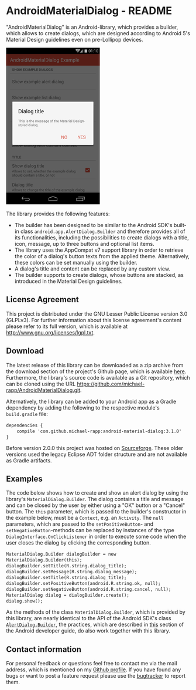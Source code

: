 # AndroidMaterialDialog - README

"AndroidMaterialDialog" is an Android-library, which provides a builder, which allows to create dialogs, which are designed according to Android 5's Material Design guidelines even on pre-Lollipop devices.

![](doc/images/example.png)

The library provides the following features:

- The builder has been designed to be similar to the Android SDK's built-in class `android.app.AlertDialog.Builder` and therefore provides all of its functionalities, including the possibilities to create dialogs with a title, icon, message, up to three buttons and optional list items.
- The library uses the AppCompat v7 support library in order to retrieve the color of a dialog's button texts from the applied theme. Alternatively, these colors can be set manually using the builder.
- A dialog's title and content can be replaced by any custom view.
- The builder supports to create dialogs, whose buttons are stacked, as introduced in the Material Design guidelines.

## License Agreement

This project is distributed under the GNU Lesser Public License version 3.0 (GLPLv3). For further information about this license agreement's content please refer to its full version, which is available at http://www.gnu.org/licenses/lgpl.txt.

## Download

The latest release of this library can be downloaded as a zip archive from the download section of the project's Github page, which is available [here](https://github.com/michael-rapp/AndroidMaterialDialog/releases). Furthermore, the library's source code is available as a Git repository, which can be cloned using the URL https://github.com/michael-rapp/AndroidMaterialDialog.git.

Alternatively, the library can be added to your Android app as a Gradle dependency by adding the following to the respective module's `build.gradle` file:

```
dependencies {
    compile 'com.github.michael-rapp:android-material-dialog:3.1.0'
}
```

Before version 2.0.0 this project was hosted on [Sourceforge](https://sourceforge.net/projects/androidmaterialdialog). These older versions used the legacy Eclipse ADT folder structure and are not available as Gradle artifacts.

## Examples

The code below shows how to create and show an alert dialog by using the library's `MaterialDialog.Builder`. The dialog contains a title and message and can be closed by the user by either using a "OK" button or a "Cancel" button. The `this` parameter, which is passed to the builder's constructor in the example below, must be a `Context`, e.g. an `Activity`. The `null` parameters, which are passed to the `setPositiveButton`- and `setNegativeButton`-methods can be replaced by instances of the type `DialogInterface.OnClickListener` in order to execute some code when the user closes the dialog by clicking the corresponding button.

```
MaterialDialog.Builder dialogBuilder = new MaterialDialog.Builder(this); 
dialogBuilder.setTitle(R.string.dialog_title); 
dialogBuilder.setMessage(R.string.dialog_message); 
dialogBuilder.setTitle(R.string.dialog_title); 
dialogBuilder.setPositiveButton(android.R.string.ok, null); 
dialogBuilder.setNegativeButton(android.R.string.cancel, null); 
MaterialDialog dialog = dialogBuilder.create();
dialog.show();
```

As the methods of the class `MaterialDialog.Builder`, which is provided by this library, are nearly identical to the API of the Android SDK's class [`AlertDialog.Builder`](http://developer.android.com/reference/android/app/AlertDialog.Builder.html), the practices, which are described in [this](http://developer.android.com/guide/topics/ui/dialogs.html#AlertDialog) section of the Android developer guide, do also work together with this library.

## Contact information

For personal feedback or questions feel free to contact me via the mail address, which is mentioned on my [Github profile](https://github.com/michael-rapp). If you have found any bugs or want to post a feature request please use the [bugtracker](https://github.com/michael-rapp/AndroidMaterialViews/issues) to report them.